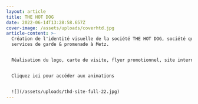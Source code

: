 ```yaml
---
layout: article
title: THE HOT DOG
date: 2022-06-14T13:28:58.657Z
cover-image: /assets/uploads/coverhtd.jpg
article-content: >-
  Création de l'identité visuelle de la société THE HOT DOG, société qui propose
  services de garde & promenade à Metz.


  Réalisation du logo, carte de visite, flyer promotionnel, site internet mais aussi animation des réseaux sociaux ( créations d'infographies, prise de vue et montage vidéo )


  Cliquez ici pour accéder aux animations 


  ![](/assets/uploads/thd-site-full-22.jpg)
---
```

